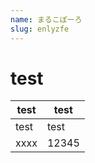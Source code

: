 ```yaml
---
name: まるこぽーろ
slug: enlyzfe
---
```


# test

| test | test |
| - | - |
| test | test |
| xxxx | 12345 |
